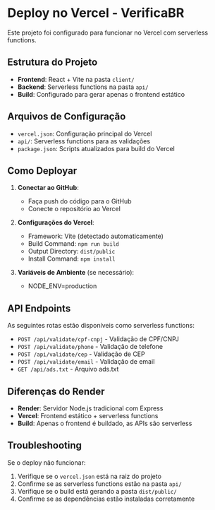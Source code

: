 # Deploy no Vercel - VerificaBR

Este projeto foi configurado para funcionar no Vercel com serverless functions.

## Estrutura do Projeto

- **Frontend**: React + Vite na pasta `client/`
- **Backend**: Serverless functions na pasta `api/`
- **Build**: Configurado para gerar apenas o frontend estático

## Arquivos de Configuração

- `vercel.json`: Configuração principal do Vercel
- `api/`: Serverless functions para as validações
- `package.json`: Scripts atualizados para build do Vercel

## Como Deployar

1. **Conectar ao GitHub**: 
   - Faça push do código para o GitHub
   - Conecte o repositório ao Vercel

2. **Configurações do Vercel**:
   - Framework: Vite (detectado automaticamente)
   - Build Command: `npm run build`
   - Output Directory: `dist/public`
   - Install Command: `npm install`

3. **Variáveis de Ambiente** (se necessário):
   - NODE_ENV=production

## API Endpoints

As seguintes rotas estão disponíveis como serverless functions:

- `POST /api/validate/cpf-cnpj` - Validação de CPF/CNPJ
- `POST /api/validate/phone` - Validação de telefone
- `POST /api/validate/cep` - Validação de CEP
- `POST /api/validate/email` - Validação de email
- `GET /api/ads.txt` - Arquivo ads.txt

## Diferenças do Render

- **Render**: Servidor Node.js tradicional com Express
- **Vercel**: Frontend estático + serverless functions
- **Build**: Apenas o frontend é buildado, as APIs são serverless

## Troubleshooting

Se o deploy não funcionar:

1. Verifique se o `vercel.json` está na raiz do projeto
2. Confirme se as serverless functions estão na pasta `api/`
3. Verifique se o build está gerando a pasta `dist/public/`
4. Confirme se as dependências estão instaladas corretamente
